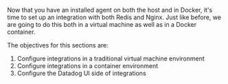 Now that you have an installed agent on both the host and in Docker, it's time to set up an integration with both Redis and Nginx. Just like before, we are going to do this both in a virtual machine as well as in a Docker container.

The objectives for this sections are:

1. Configure integrations in a traditional virtual machine environment
2. Configure integrations in a container environment
3. Configure the Datadog UI side of integrations
